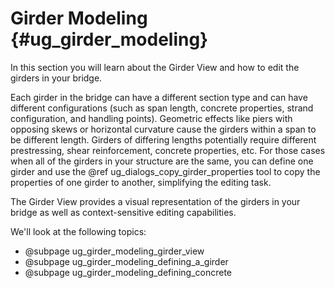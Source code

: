 Girder Modeling {#ug_girder_modeling}
==============================================
In this section you will learn about the Girder View and how to edit the girders in your bridge.

Each girder in the bridge can have a different section type and can have different configurations (such as span length, concrete properties, strand configuration, and handling points). Geometric effects like piers with opposing skews or horizontal curvature cause the girders within a span to be different length. Girders of differing lengths potentially require different prestressing, shear reinforcement, concrete properties, etc. For those cases when all of the girders in your structure are the same, you can define one girder and use the @ref ug_dialogs_copy_girder_properties tool to copy the properties of one girder to another, simplifying the editing task.

The Girder View provides a visual representation of the girders in your bridge as well as context-sensitive editing capabilities.

We'll look at the following topics:

* @subpage ug_girder_modeling_girder_view
* @subpage ug_girder_modeling_defining_a_girder
* @subpage ug_girder_modeling_defining_concrete
